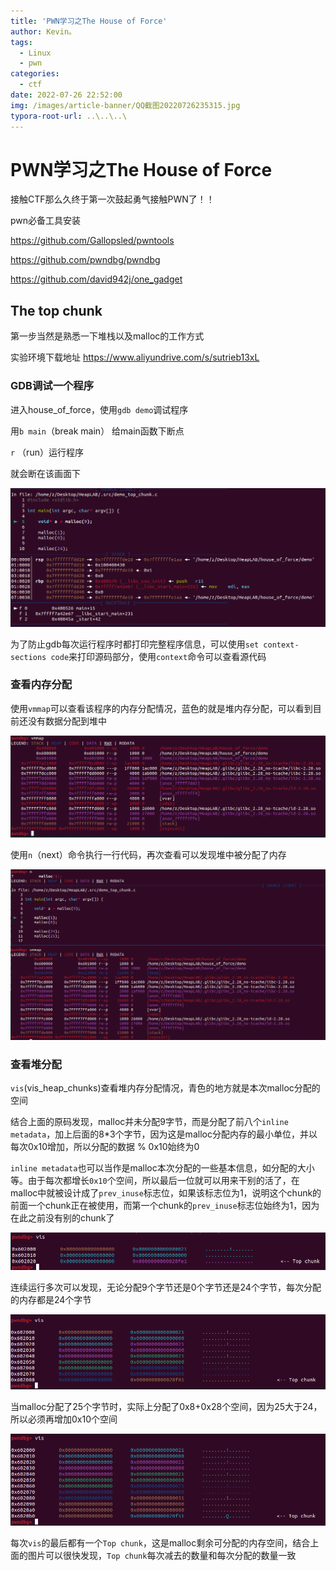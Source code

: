```yaml
---
title: 'PWN学习之The House of Force'
author: Kevin。
tags:
  - Linux
  - pwn
categories:
  - ctf
date: 2022-07-26 22:52:00
img: /images/article-banner/QQ截图20220726235315.jpg
typora-root-url: ..\..\..\
---
```


# PWN学习之The House of Force

接触CTF那么久终于第一次鼓起勇气接触PWN了！！

pwn必备工具安装

https://github.com/Gallopsled/pwntools

https://github.com/pwndbg/pwndbg

https://github.com/david942j/one_gadget

## The top chunk

第一步当然是熟悉一下堆栈以及malloc的工作方式

实验环境下载地址 https://www.aliyundrive.com/s/sutrieb13xL

### GDB调试一个程序

进入house_of_force，使用`gdb demo`调试程序

用`b main`（break main） 给main函数下断点

`r` （run）运行程序

就会断在该画面下

![main函数断点](/images/image-20220726230954180.png)

为了防止gdb每次运行程序时都打印完整程序信息，可以使用`set context-sections code`来打印源码部分，使用`context`命令可以查看源代码

### 查看内存分配

使用`vmmap`可以查看该程序的内存分配情况，蓝色的就是堆内存分配，可以看到目前还没有数据分配到堆中

![vmmap查看内存](/images/image-20220726231948707.png)

使用`n`（next）命令执行一行代码，再次查看可以发现堆中被分配了内存

![发现堆内存](/images/image-20220726232102759.png)

### 查看堆分配

`vis`(vis_heap_chunks)查看堆内存分配情况，青色的地方就是本次malloc分配的空间

结合上面的原码发现，malloc并未分配9字节，而是分配了前八个`inline metadata`，加上后面的8*3个字节，因为这是malloc分配内存的最小单位，并以每次0x10增加，所以分配的数据 % 0x10始终为0 

`inline metadata`也可以当作是malloc本次分配的一些基本信息，如分配的大小等。由于每次都增长`0x10`个空间，所以最后一位就可以用来干别的活了，在malloc中就被设计成了`prev_inuse`标志位，如果该标志位为1，说明这个chunk的前面一个chunk正在被使用，而第一个chunk的`prev_inuse`标志位始终为1，因为在此之前没有别的chunk了

![malloc(9)](/images/image-20220726232309573.png)

连续运行多次可以发现，无论分配9个字节还是0个字节还是24个字节，每次分配的内存都是24个字节

![malloc(1|0|24)](/images/image-20220726232930659.png)

当malloc分配了25个字节时，实际上分配了0x8+0x28个空间，因为25大于24，所以必须再增加0x10个空间

![malloc(25)](/images/image-20220726233521341.png)

每次`vis`的最后都有一个`Top chunk`，这是malloc剩余可分配的内存空间，结合上面的图片可以很快发现，`Top chunk`每次减去的数量和每次分配的数量一致
